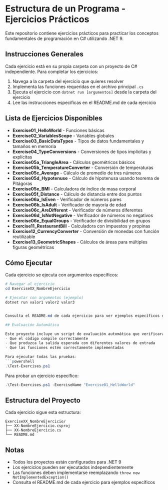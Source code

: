 # Estructura de un Programa - Ejercicios Prácticos

Este repositorio contiene ejercicios prácticos para practicar los conceptos fundamentales de programación en C# utilizando .NET 9.

## Instrucciones Generales

Cada ejercicio está en su propia carpeta con un proyecto de C# independiente. Para completar los ejercicios:

1. Navega a la carpeta del ejercicio que quieres resolver
2. Implementa las funciones requeridas en el archivo principal `.cs`
3. Ejecuta el ejercicio con `dotnet run [argumentos]` desde la carpeta del ejercicio
4. Lee las instrucciones específicas en el README.md de cada ejercicio

## Lista de Ejercicios Disponibles

- **Exercise01_HelloWorld** - Funciones básicas
- **Exercise02_VariablesScope** - Variables globales 
- **Exercise03_BasicDataTypes** - Tipos de datos fundamentales y tamaños en memoria
- **Exercise04_TypeConversions** - Conversiones de tipos implícitas y explícitas
- **Exercise05a_TriangleArea** - Cálculos geométricos básicos
- **Exercise05b_TemperatureConverter** - Conversión de temperaturas
- **Exercise05c_Average** - Cálculo de promedio de tres números
- **Exercise05d_Hypotenuse** - Cálculo de hipotenusa usando teorema de Pitágoras
- **Exercise05e_BMI** - Calculadora de índice de masa corporal
- **Exercise05f_Distance** - Cálculo de distancia entre dos puntos
- **Exercise06a_IsEven** - Verificador de números pares
- **Exercise06b_IsAdult** - Verificador de mayoría de edad
- **Exercise06c_AreDifferent** - Verificador de números diferentes
- **Exercise06d_IsNotNegative** - Verificador de números no negativos
- **Exercise06e_EqualGroups** - Verificador de divisibilidad en grupos
- **Exercise11_RestaurantBill** - Calculadora con impuestos y propinas
- **Exercise12_CurrencyConverter** - Conversión de monedas con función reutilizable
- **Exercise13_GeometricShapes** - Cálculos de áreas para múltiples figuras geométricas

## Cómo Ejecutar

Cada ejercicio se ejecuta con argumentos específicos:

```powershell
# Navegar al ejercicio
cd ExerciseXX_NombreEjercicio

# Ejecutar con argumentos (ejemplo)
dotnet run valor1 valor2 valor3


Consulta el README.md de cada ejercicio para ver ejemplos específicos de ejecución.

## Evaluación Automática

Este proyecto incluye un script de evaluación automática que verificará:
- Que el código compile correctamente
- Que produzca la salida esperada con diferentes valores de entrada
- Que las funciones estén correctamente implementadas

Para ejecutar todas las pruebas:
```powershell
.\Test-Exercises.ps1
```

Para probar un ejercicio específico:
```powershell
.\Test-Exercises.ps1 -ExerciseName "Exercise01_HelloWorld"
```

## Estructura del Proyecto

Cada ejercicio sigue esta estructura:
```
ExerciseXX_NombreEjercicio/
├── XX-NombreEjercicio.csproj
├── XX-NombreEjercicio.cs
└── README.md
```

## Notas

- Todos los proyectos están configurados para .NET 9
- Los ejercicios pueden ser ejecutados independientemente
- Las funciones deben implementarse reemplazando `throw new NotImplementedException()`
- Consulta el README.md de cada ejercicio para ejemplos específicos

